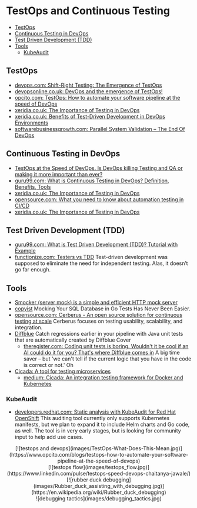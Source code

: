 # TestOps and Continuous Testing
- [TestOps](#testops)
- [Continuous Testing in DevOps](#continuous-testing-in-devops)
- [Test Driven Development (TDD)](#test-driven-development-tdd)
- [Tools](#tools)
    - [KubeAudit](#kubeaudit)

## TestOps
- [devops.com: Shift-Right Testing: The Emergence of TestOps](https://devops.com/shift-right-testing-the-emergence-of-testops/)
- [devopsonline.co.uk: DevOps and the emergence of TestOps!](https://www.devopsonline.co.uk/devops-and-the-emergence-of-testops/)
- [opcito.com: TestOps: How to automate your software pipeline at the speed of DevOps](https://www.opcito.com/blogs/testops-how-to-automate-your-software-pipeline-at-the-speed-of-devops)
- [xeridia.co.uk: The Importance of Testing in DevOps](https://www.xeridia.co.uk/blog/importance-testing-devops)
- [xeridia.co.uk: Benefits of Test-Driven Development in DevOps Environments](https://www.xeridia.co.uk/blog/benefits-test-driven-development-devops-environments)
- [softwarebusinessgrowth.com: Parallel System Validation – The End Of DevOps](https://www.softwarebusinessgrowth.com/doc/parallel-system-validation-the-end-of-devops-0001)

## Continuous Testing in DevOps
- [TestOps at the Speed of DevOps. Is DevOps killing Testing and QA or making it more important than ever?](https://www.linkedin.com/pulse/testops-speed-devops-chaitanya-jawale/)
- [guru99.com: What is Continuous Testing in DevOps? Definition, Benefits, Tools](https://www.guru99.com/continuous-testing.html)
- [xeridia.co.uk: The Importance of Testing in DevOps](https://www.xeridia.co.uk/blog/importance-testing-devops)
- [opensource.com: What you need to know about automation testing in CI/CD](https://opensource.com/article/20/7/automation-testing-cicd)
- [xeridia.co.uk: The Importance of Testing in DevOps](https://www.xeridia.co.uk/blog/importance-testing-devops)

## Test Driven Development (TDD)
- [guru99.com: What is Test Driven Development (TDD)? Tutorial with Example](https://www.guru99.com/test-driven-development.html)
- [functionize.com: Testers vs TDD](https://www.functionize.com/blog/testers-vs-tdd/) Test-driven development was supposed to eliminate the need for independent testing. Alas, it doesn’t go far enough.

## Tools
- [Smocker (server mock) is a simple and efficient HTTP mock server](https://github.com/Thiht/smocker)
- [copyist](https://github.com/cockroachdb/copyist) Mocking Your SQL Database in Go Tests Has Never Been Easier.
- [opensource.com: Cerberus - An open source solution for continuous testing at scale](https://opensource.com/article/20/8/cerberus-test-automation) Cerberus focuses on testing usability, scalability, and integration.
- [Diffblue](https://www.diffblue.com/) Catch regressions earlier in your pipeline with Java unit tests that are automatically created by Diffblue Cover
    - [theregister.com: Coding unit tests is boring. Wouldn't it be cool if an AI could do it for you? That's where Diffblue comes in](https://www.theregister.com/2020/09/21/diffblue_let_ai_code_unit_tests) A big time saver – but 'we can't tell if the current logic that you have in the code is correct or not.' Oh
- [Cicada: A tool for testing microservices](https://cicadatesting.github.io/cicada-2/)
    - [medium: Cicada: An integration testing framework for Docker and Kubernetes](https://medium.com/@jeremyaherzog/cicada-an-integration-testing-framework-for-docker-and-kubernetes-7eee5624cc55)

### KubeAudit 
- [developers.redhat.com: Static analysis with KubeAudit for Red Hat OpenShift](https://developers.redhat.com/blog/2020/10/09/static-analysis-with-kubeaudit-for-red-hat-openshift/) This auditing tool currently only supports Kubernetes manifests, but we plan to expand it to include Helm charts and Go code, as well. The tool is in very early stages, but is looking for community input to help add use cases.

<center>
[![testops and devops](images/TestOps-What-Does-This-Mean.jpg)](https://www.opcito.com/blogs/testops-how-to-automate-your-software-pipeline-at-the-speed-of-devops)
</center>

<center>
[![testops flow](images/testops_flow.jpg)](https://www.linkedin.com/pulse/testops-speed-devops-chaitanya-jawale/)
</center>

<center>
[![rubber duck debugging](images/Rubber_duck_assisting_with_debugging.jpg)](https://en.wikipedia.org/wiki/Rubber_duck_debugging)
</center>

<center>
![debugging tactics](images/debugging_tactics.jpg)
</center>
